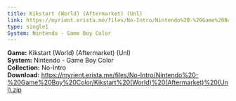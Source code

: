```yaml
---
title: Kikstart (World) (Aftermarket) (Unl)
link: https://myrient.erista.me/files/No-Intro/Nintendo%20-%20Game%20Boy%20Color/Kikstart%20(World)%20(Aftermarket)%20(Unl).zip
type: single1
System: Nintendo - Game Boy Color
---
```

<b>Game:</b> Kikstart (World) (Aftermarket) (Unl)<br>
<b>System:</b> Nintendo - Game Boy Color<br>
<b>Collection:</b> No-Intro<br>
<b>Download:</b> https://myrient.erista.me/files/No-Intro/Nintendo%20-%20Game%20Boy%20Color/Kikstart%20(World)%20(Aftermarket)%20(Unl).zip